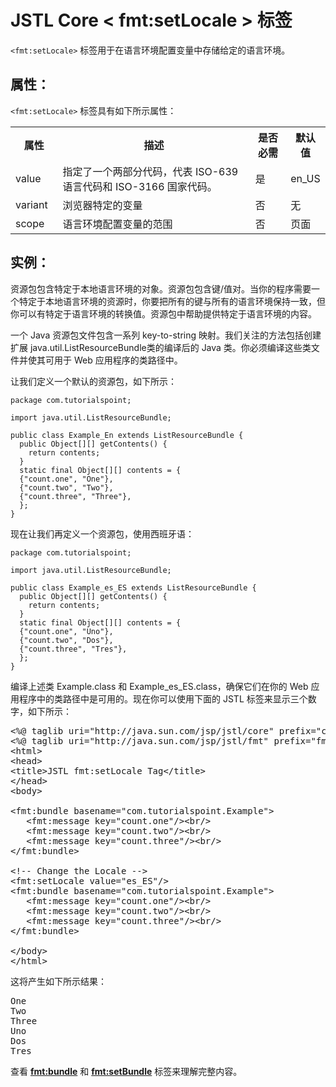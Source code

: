 # JSTL Core < fmt:setLocale > 标签

`<fmt:setLocale>` 标签用于在语言环境配置变量中存储给定的语言环境。

## 属性：

`<fmt:setLocale>` 标签具有如下所示属性：

<table class="table table-bordered">
<tr><th width="15%">属性</th><th>描述 </th><th>是否必需</th><th>默认值</th></tr>
<tr><td>value</td><td>指定了一个两部分代码，代表 ISO-639 语言代码和 ISO-3166 国家代码。</td><td>是</td><td>en_US</td></tr>
<tr><td>variant</td><td>浏览器特定的变量</td><td>否</td><td>无</td></tr>
<tr><td>scope</td><td>语言环境配置变量的范围</td><td>否</td><td>页面</td></tr>
</table>

## 实例：

资源包包含特定于本地语言环境的对象。资源包包含键/值对。当你的程序需要一个特定于本地语言环境的资源时，你要把所有的键与所有的语言环境保持一致，但你可以有特定于语言环境的转换值。资源包中帮助提供特定于语言环境的内容。

一个 Java 资源包文件包含一系列 key-to-string 映射。我们关注的方法包括创建扩展 java.util.ListResourceBundle类的编译后的 Java 类。你必须编译这些类文件并使其可用于 Web 应用程序的类路径中。

让我们定义一个默认的资源包，如下所示：

``` 
package com.tutorialspoint;

import java.util.ListResourceBundle;

public class Example_En extends ListResourceBundle {
  public Object[][] getContents() {
    return contents;
  }
  static final Object[][] contents = {
  {"count.one", "One"},
  {"count.two", "Two"},
  {"count.three", "Three"},
  };
}
```
现在让我们再定义一个资源包，使用西班牙语：

``` 
package com.tutorialspoint;

import java.util.ListResourceBundle;

public class Example_es_ES extends ListResourceBundle {
  public Object[][] getContents() {
    return contents;
  }
  static final Object[][] contents = {
  {"count.one", "Uno"},
  {"count.two", "Dos"},
  {"count.three", "Tres"},
  };
}
```

编译上述类 Example.class 和 Example_es_ES.class，确保它们在你的 Web 应用程序中的类路径中是可用的。现在你可以使用下面的 JSTL 标签来显示三个数字，如下所示：

<pre class="prettyprint notranslate">
&lt;%@ taglib uri="http://java.sun.com/jsp/jstl/core" prefix="c" %&gt;
&lt;%@ taglib uri="http://java.sun.com/jsp/jstl/fmt" prefix="fmt" %&gt;
&lt;html&gt;
&lt;head&gt;
&lt;title&gt;JSTL fmt:setLocale Tag&lt;/title&gt;
&lt;/head&gt;
&lt;body&gt;

&lt;fmt:bundle basename="com.tutorialspoint.Example"&gt;
   &lt;fmt:message key="count.one"/&gt;&lt;br/&gt;
   &lt;fmt:message key="count.two"/&gt;&lt;br/&gt;
   &lt;fmt:message key="count.three"/&gt;&lt;br/&gt;
&lt;/fmt:bundle&gt;

&lt;!-- Change the Locale --&gt;
&lt;fmt:setLocale value="es_ES"/&gt;
&lt;fmt:bundle basename="com.tutorialspoint.Example"&gt;
   &lt;fmt:message key="count.one"/&gt;&lt;br/&gt;
   &lt;fmt:message key="count.two"/&gt;&lt;br/&gt;
   &lt;fmt:message key="count.three"/&gt;&lt;br/&gt;
&lt;/fmt:bundle&gt;

&lt;/body&gt;
&lt;/html&gt;
</pre>

这将产生如下所示结果：

<pre class="result notranslate">
One 
Two 
Three
Uno
Dos
Tres
</pre>

查看 [**<fmt:bundle>**](http://www.tutorialspoint.com/jsp/jstl_format_bundle_tag.htm) 和 [**<fmt:setBundle>**](http://www.tutorialspoint.com/jsp/jstl_format_setbundle_tag.htm) 标签来理解完整内容。

